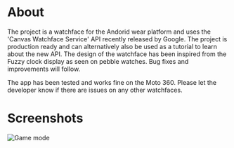 About
=============
The project is a watchface for the Andorid wear platform and uses the 'Canvas Watchface Service' API recently released by Google.
The project is production ready and can alternatively also be used as a tutorial to learn about the new API.
The design of the watchface has been inspired from the Fuzzy clock display as seen on pebble watches.
Bug fixes and improvements will follow.

The app has been tested and works fine on the Moto 360. Please let the developer know if there are issues on any other watchfaces.

Screenshots
=============
![Game mode](https://raw.github.com/anirudhmenon89/FuzzyClockWatch/master/wear/screenshots/circle.png)
